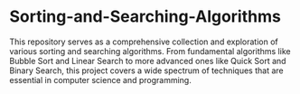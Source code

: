 # Sorting-and-Searching-Algorithms

This repository serves as a comprehensive collection and exploration of various sorting and searching algorithms. From fundamental algorithms like Bubble Sort and Linear Search to more advanced ones like Quick Sort and Binary Search, this project covers a wide spectrum of techniques that are essential in computer science and programming.
